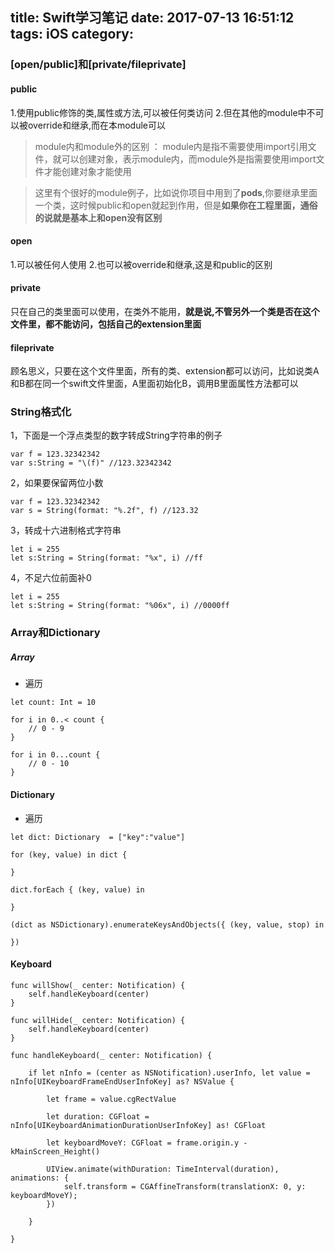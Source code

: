 title: Swift学习笔记
date: 2017-07-13 16:51:12
tags: iOS
category:
---

### [open/public]和[private/fileprivate]

#### public

1.使用public修饰的类,属性或方法,可以被任何类访问
2.但在其他的module中不可以被override和继承,而在本module可以

>module内和module外的区别 ： module内是指不需要使用import引用文件，就可以创建对象，表示module内，而module外是指需要使用import文件才能创建对象才能使用

> 这里有个很好的module例子，比如说你项目中用到了**pods**,你要继承里面一个类，这时候public和open就起到作用，但是**如果你在工程里面，通俗的说就是基本上和open没有区别**

#### open
1.可以被任何人使用
2.也可以被override和继承,这是和public的区别

#### private
只在自己的类里面可以使用，在类外不能用，**就是说,不管另外一个类是否在这个文件里，都不能访问，包括自己的extension里面**

#### fileprivate
顾名思义，只要在这个文件里面，所有的类、extension都可以访问，比如说类A和B都在同一个swift文件里面，A里面初始化B，调用B里面属性方法都可以

### String格式化
1，下面是一个浮点类型的数字转成String字符串的例子

```
var f = 123.32342342
var s:String = "\(f)" //123.32342342
```


2，如果要保留两位小数
```
var f = 123.32342342
var s = String(format: "%.2f", f) //123.32
```
3，转成十六进制格式字符串
```
let i = 255
let s:String = String(format: "%x", i) //ff
```
4，不足六位前面补0
```
let i = 255
let s:String = String(format: "%06x", i) //0000ff
```

### Array和Dictionary
##### Array
* 遍历

```
let count: Int = 10

for i in 0..< count {
    // 0 - 9
}

for i in 0...count {
    // 0 - 10
}

```

#### Dictionary
* 遍历

```
let dict: Dictionary  = ["key":"value"]

for (key, value) in dict {

}

dict.forEach { (key, value) in

}

(dict as NSDictionary).enumerateKeysAndObjects({ (key, value, stop) in

})

```

#### Keyboard
```
func willShow(_ center: Notification) {
    self.handleKeyboard(center)
}

func willHide(_ center: Notification) {
    self.handleKeyboard(center)
}

func handleKeyboard(_ center: Notification) {

    if let nInfo = (center as NSNotification).userInfo, let value = nInfo[UIKeyboardFrameEndUserInfoKey] as? NSValue {

        let frame = value.cgRectValue

        let duration: CGFloat = nInfo[UIKeyboardAnimationDurationUserInfoKey] as! CGFloat

        let keyboardMoveY: CGFloat = frame.origin.y - kMainScreen_Height()

        UIView.animate(withDuration: TimeInterval(duration), animations: {
            self.transform = CGAffineTransform(translationX: 0, y: keyboardMoveY);
        })

    }

}
```
